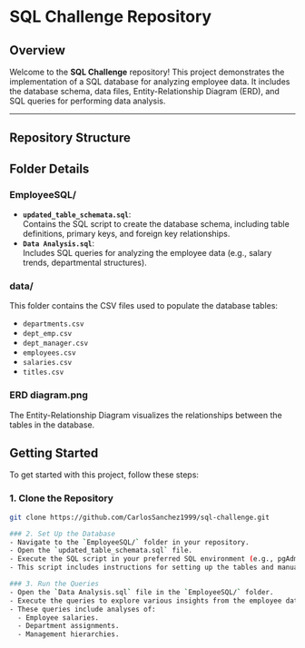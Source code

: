 # SQL Challenge Repository

## Overview
Welcome to the **SQL Challenge** repository! This project demonstrates the implementation of a SQL database for analyzing employee data. It includes the database schema, data files, Entity-Relationship Diagram (ERD), and SQL queries for performing data analysis.

---

## Repository Structure

## Folder Details

### **EmployeeSQL/**
- **`updated_table_schemata.sql`**:  
  Contains the SQL script to create the database schema, including table definitions, primary keys, and foreign key relationships.
- **`Data Analysis.sql`**:  
  Includes SQL queries for analyzing the employee data (e.g., salary trends, departmental structures).

### **data/**
This folder contains the CSV files used to populate the database tables:
- `departments.csv`
- `dept_emp.csv`
- `dept_manager.csv`
- `employees.csv`
- `salaries.csv`
- `titles.csv`

### **ERD diagram.png**
The Entity-Relationship Diagram visualizes the relationships between the tables in the database.

## Getting Started
To get started with this project, follow these steps:

### 1. Clone the Repository
```bash
git clone https://github.com/CarlosSanchez1999/sql-challenge.git

### 2. Set Up the Database
- Navigate to the `EmployeeSQL/` folder in your repository.
- Open the `updated_table_schemata.sql` file.
- Execute the SQL script in your preferred SQL environment (e.g., pgAdmin, psql) to create the database schema. 
- This script includes instructions for setting up the tables and manually importing the data.

### 3. Run the Queries
- Open the `Data Analysis.sql` file in the `EmployeeSQL/` folder.
- Execute the queries to explore various insights from the employee data.
- These queries include analyses of:
  - Employee salaries.
  - Department assignments.
  - Management hierarchies.


